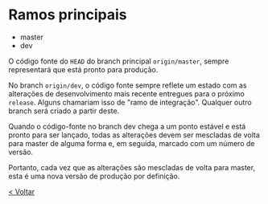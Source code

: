 # Ramos principais

- master
- dev

O código fonte do `HEAD` do branch principal `origin/master`, sempre representará que está pronto para produção.

No branch `origin/dev`, o código fonte sempre reflete um estado com as alterações de desenvolvimento mais recente entregues para o próximo `release`. Alguns chamariam isso de "ramo de integração". Qualquer outro branch será criado a partir deste.

Quando o código-fonte no branch dev chega a um ponto estável e está pronto para ser lançado, todas as alterações devem ser mescladas de volta para master de alguma forma e, em seguida, marcado com um número de versão.

Portanto, cada vez que as alterações são mescladas de volta para master, esta é uma nova versão de produção por definição.

[< Voltar](https://github.com/doc-solutions/documentation-gitflow/blob/master/README.md)